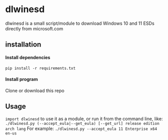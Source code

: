 # dlwinesd

dlwinesd is a small script/module to download Windows 10 and 11 ESDs directly from microsoft.com

## installation

#### Install dependencies
`pip install -r requirements.txt`

#### Install program
Clone or download this repo

## Usage
`import dlwinesd` to use it as a module, or run it from the command line, like:
`./dlwinesd.py (--accept_eula|--get_eula) [--get_url] release edition arch lang`
For example:
`./dlwinesd.py --accept_eula 11 Enterprise x64 en-us`
